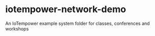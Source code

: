 # iotempower-network-demo
An IoTempower example system folder for classes, conferences and workshops
